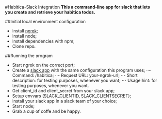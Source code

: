 #Habitica-Slack Integration
**This a command-line app for slack that lets you create and retrieve your habitica todos.**

##Initial local environment configuration
- Install [ngrok](https://ngrok.com/);
- Install node;
- Install dependencies with npm;
- Clone repo.

##Running the program
- Start ngrok on the correct port;
- Create a [slack app](https://api.slack.com/apps/) with the same configuration this program uses;
⋅⋅- Command: /habitica;
⋅⋅- Request URL: your-ngrok-url;
⋅⋅- Short description: for testing purposes, whenever you want;
⋅⋅- Usage hint: for testing purposes, whenever you want.
- Get client_id and client_secret from your slack app;
- Setup envvars (SLACK_CLIENTID, SLACK_CLIENTSECRET);
- Install your slack app in a slack team of your choice;
- Start node;
- Grab a cup of coffe and be happy.
